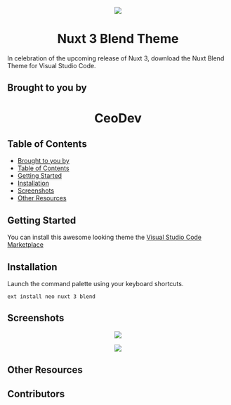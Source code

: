
<p align="center"><img src="https://res.cloudinary.com/ceodevforce/image/upload/v1654443888/nuxt_suouas.png"></p>
<h1 align="center">Nuxt 3 Blend Theme</h2>

In celebration of the upcoming release of Nuxt 3, download the Nuxt Blend Theme for Visual Studio Code.

## Brought to you by

<h1 align="center">CeoDev</h1>

## Table of Contents



- [Brought to you by](#brought-to-you-by)
- [Table of Contents](#table-of-contents)
- [Getting Started](#getting-started)
- [Installation](#installation)
- [Screenshots](#screenshots)
- [Other Resources](#other-resources)


## Getting Started

You can install this awesome looking theme the [Visual Studio Code Marketplace](https://marketplace.visualstudio.com/items?itemName=CeoDev.neo-nuxt3-blend#table-of-contents)

## Installation

Launch the command palette using your keyboard shortcuts. 

```
ext install neo nuxt 3 blend
```

## Screenshots

<p align="center"><img src="https://res.cloudinary.com/ceodevforce/image/upload/v1654452567/Neo-Nuxt1_nbtuuw.png"></p>


<p align="center"><img src="https://res.cloudinary.com/ceodevforce/image/upload/v1654452566/Neo-Nuxt4_ngayvu.png"></p>


## Other Resources


## Contributors

